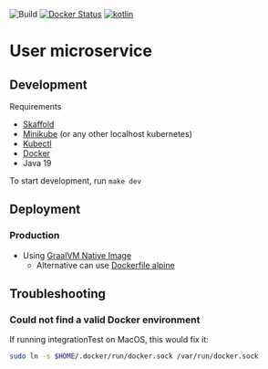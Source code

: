 ![Build](https://img.shields.io/github/actions/workflow/status/hulkdx/findprofessional-backend-user/push.yml?branch=main)
[![Docker Status](https://badgen.net/docker/size/hulkdx/ff-user/v1/amd64?icon=docker&label=docker&url)](https://hub.docker.com/repository/docker/hulkdx/ff-user)
[![kotlin](https://img.shields.io/badge/kotlin-1.8.21-blue.svg?logo=kotlin)](http://kotlinlang.org)

# User microservice

## Development
Requirements
- [Skaffold](https://skaffold.dev/docs/install/)
- [Minikube](https://minikube.sigs.k8s.io/docs/start/) (or any other localhost kubernetes)
- [Kubectl](https://kubernetes.io/docs/tasks/tools/)
- [Docker](https://docs.docker.com/get-docker/)
- Java 19

To start development, run `make dev`
## Deployment
### Production
- Using [GraalVM Native Image](https://docs.spring.io/spring-boot/docs/current/reference/htmlsingle/#native-image)
  - Alternative can use [Dockerfile alpine](https://github.com/hulkdx/findprofessional-backend-user/blob/4fff3b93eef556a382eb807c6d9f49d40eaa8f64/deploy/Dockerfile)

## Troubleshooting

### Could not find a valid Docker environment
If running integrationTest on MacOS, this would fix it:
```sh
sudo ln -s $HOME/.docker/run/docker.sock /var/run/docker.sock
```
